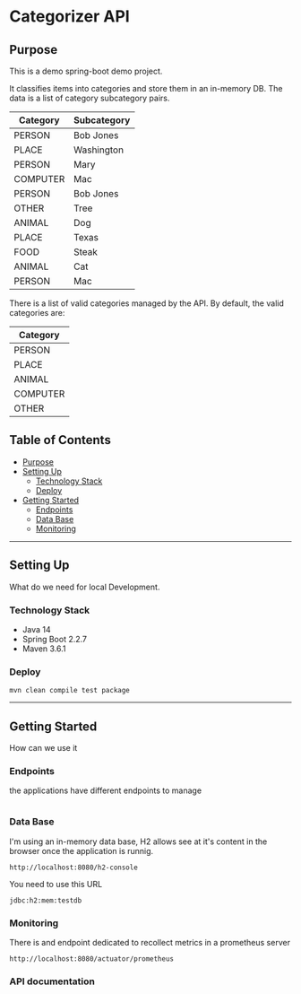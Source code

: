 # Categorizer API

## Purpose
This is a demo spring-boot demo project.

It classifies items into categories and store them in an in-memory DB.
The data is a list of category subcategory pairs.

|Category   |Subcategory|
|--------   |-----------|
|PERSON	    |Bob Jones  |
|PLACE	    |Washington |
|PERSON	    |Mary       |
|COMPUTER	|Mac        |
|PERSON	    |Bob Jones  |
|OTHER	    |Tree       |
|ANIMAL	    |Dog        |
|PLACE	    |Texas      |
|FOOD	    |Steak      |
|ANIMAL	    |Cat        |
|PERSON	    |Mac        |

There is a list of valid categories managed by the API. By default, the valid categories are:

|Category   |
|--------   |
|PERSON     |
|PLACE      |
|ANIMAL     |
|COMPUTER   |
|OTHER      |

## Table of Contents
<!--ts-->
   * [Purpose](#purpose)
   * [Setting Up](#setting-up)
      * [Technology Stack](#technology-stack)
      * [Deploy](#deploy)
   * [Getting Started](#getting-started)
      * [Endpoints](#endpoints)
      * [Data Base](#data-base)
      * [Monitoring](#monitoring)
<!--te-->

---

## Setting Up
What do we need for local Development.

### Technology Stack
- Java 14
- Spring Boot 2.2.7
- Maven 3.6.1

### Deploy

```
mvn clean compile test package
```

---

## Getting Started
How can we use it

### Endpoints
the applications have different endpoints to manage 
```
```

### Data Base
I'm using an in-memory data base, H2 allows see at it's content in the browser once the application is runnig.
```
http://localhost:8080/h2-console
```

You need to use this URL
```
jdbc:h2:mem:testdb
```

### Monitoring
There is and endpoint dedicated to recollect metrics in a prometheus server
```
http://localhost:8080/actuator/prometheus
```

### API documentation

